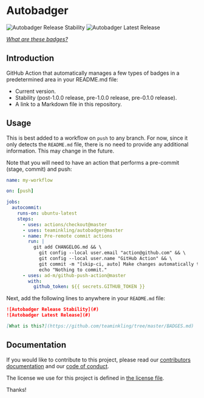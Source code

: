 # Autobadger

![Autobadger Release Stability](https://img.shields.io/static/v1?label=stability&message=unusable&style=flat-square&color=red)
![Autobadger Latest Release](https://img.shields.io/static/v1?label=latest&message=0.0.0&style=flat-square&color=purple)

[_What are these badges?_](https://github.com/teaminkling/tree/master/BADGES.md)

## Introduction

GitHub Action that automatically manages a few types of badges in a predetermined area in your README.md file:

- Current version.
- Stability (post-1.0.0 release, pre-1.0.0 release, pre-0.1.0 release).
- A link to a Markdown file in this repository.

## Usage

This is best added to a workflow on `push` to any branch. For now, since it only detects the `README.md` file, there is no need to provide any additional information. This may change in the future.

Note that you will need to have an action that performs a pre-commit (stage, commit) and push:

```yaml
name: my-workflow

on: [push]

jobs:
  autocommit:
    runs-on: ubuntu-latest
    steps:
      - uses: actions/checkout@master
      - uses: teaminkling/autobadger@master
      - name: Pre-remote commit actions
        run: |
          git add CHANGELOG.md && \
            git config --local user.email "action@github.com" && \
            git config --local user.name "GitHub Action" && \
            git commit -m "[skip-ci, auto] Make changes automatically to meta files." || \
            echo "Nothing to commit."
      - uses: ad-m/github-push-action@master
        with:
          github_token: ${{ secrets.GITHUB_TOKEN }}
```

Next, add the following lines to anywhere in your `README.md` file:

```md
![Autobadger Release Stability](#)
![Autobadger Latest Release](#)

[What is this?](https://github.com/teaminkling/tree/master/BADGES.md)
```

## Documentation

If you would like to contribute to this project, please read our [contributors documentation](CONTRIBUTING.md) and our [code of conduct](CODE_OF_CONDUCT.md).

The license we use for this project is defined in [the license file](LICENSE).

Thanks!
